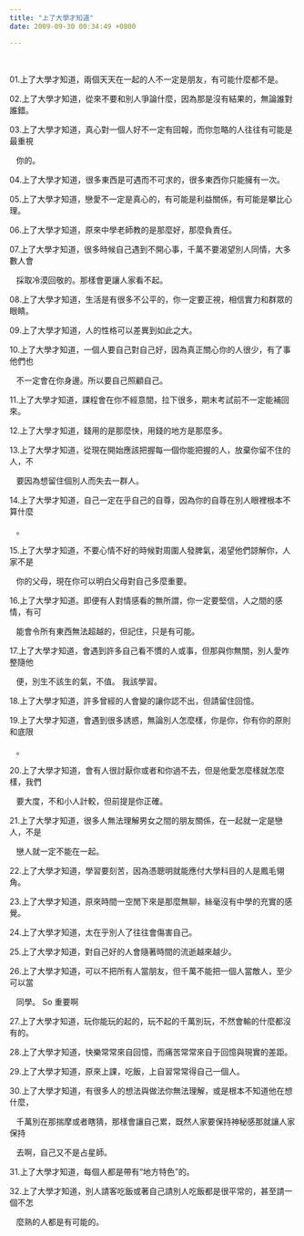 ```yaml
---
title: "上了大學才知道"
date: 2009-09-30 00:34:49 +0800

---
```

<p>&nbsp;</p><p>01.上了大學才知道，兩個天天在一起的人不一定是朋友，有可能什麼都不是。</p><p>02.上了大學才知道，從來不要和別人爭論什麼，因為那是沒有結果的，無論誰對誰錯。</p><p>03.上了大學才知道，真心對一個人好不一定有回報，而你忽略的人往往有可能是最重視</p><p>&nbsp;&nbsp; 你的。</p><p>04.上了大學才知道，很多東西是可遇而不可求的，很多東西你只能擁有一次。</p><p>05.上了大學才知道，戀愛不一定是真心的，有可能是利益關係，有可能是攀比心理。</p><p>06.上了大學才知道，原來中學老師教的是那麼好，那麼負責任。</p><p>07.上了大學才知道，很多時候自己遇到不開心事，千萬不要渴望別人同情，大多數人會</p><p>&nbsp;&nbsp; 採取冷漠回敬的。那樣會更讓人家看不起。</p><p>08.上了大學才知道，生活是有很多不公平的，你一定要正視，相信實力和群眾的眼睛。</p><p>09.上了大學才知道，人的性格可以差異到如此之大。</p><p>10.上了大學才知道，一個人要自己對自己好，因為真正關心你的人很少，有了事他們也</p><p>&nbsp;&nbsp; 不一定會在你身邊。所以要自己照顧自己。</p><p>11.上了大學才知道，課程會在你不經意間，拉下很多，期末考試前不一定能補回來。</p><p>12.上了大學才知道，錢用的是那麼快，用錢的地方是那麼多。</p><p>13.上了大學才知道，從現在開始應該把握每一個你能把握的人，放棄你留不住的人，不</p><p>&nbsp;&nbsp; 要因為想留住個別人而失去一群人。</p><p>14.上了大學才知道，自己一定在乎自己的自尊，因為你的自尊在別人眼裡根本不算什麼</p><p>&nbsp;&nbsp; 。</p><p>15.上了大學才知道，不要心情不好的時候對周圍人發脾氣，渴望他們諒解你，人家不是</p><p>&nbsp;&nbsp; 你的父母，現在你可以明白父母對自己多麼重要。</p><p>16.上了大學才知道。即便有人對情感看的無所謂，你一定要堅信，人之間的感情，有可</p><p>&nbsp;&nbsp; 能會令所有東西無法超越的，但記住，只是有可能。</p><p>17.上了大學才知道，會遇到許多自己看不慣的人或事，但那與你無關，別人愛咋整隨他</p><p>&nbsp;&nbsp; 便，別生不該生的氣，不值。 我該學習。</p><p>18.上了大學才知道，許多曾經的人會變的讓你認不出，但請留住回憶。</p><p>19.上了大學才知道，會遇到很多誘惑，無論別人怎麼樣，你是你，你有你的原則和底限</p><p>&nbsp;&nbsp; 。</p><p>20.上了大學才知道，會有人很討厭你或者和你過不去，但是他愛怎麼樣就怎麼樣，我們</p><p>&nbsp;&nbsp; 要大度，不和小人計較，但前提是你正確。</p><p>21.上了大學才知道，很多人無法理解男女之間的朋友關係，在一起就一定是戀人，不是</p><p>&nbsp;&nbsp; 戀人就一定不能在一起。</p><p>22.上了大學才知道，學習要刻苦，因為憑聰明就能應付大學科目的人是鳳毛翎角。</p><p>23.上了大學才知道，原來時間一空閒下來是那麼無聊，絲毫沒有中學的充實的感覺。</p><p>24.上了大學才知道，太在乎別人了往往會傷害自己。</p><p>25.上了大學才知道，對自己好的人會隨著時間的流逝越來越少。</p><p>26.上了大學才知道，可以不把所有人當朋友，但千萬不能把一個人當敵人，至少可以當</p><p>&nbsp;&nbsp; 同學。 So 重要啊</p><p>27.上了大學才知道，玩你能玩的起的，玩不起的千萬別玩，不然會輸的什麼都沒有的。</p><p>28.上了大學才知道，快樂常常來自回憶，而痛苦常常來自于回憶與現實的差距。</p><p>29.上了大學才知道，原來上課，吃飯，上自習常常得自己一個人。</p><p>30.上了大學才知道，有很多人的想法與做法你無法理解，或是根本不知道他在想什麼，</p><p>&nbsp;&nbsp; 千萬別在那揣摩或者瞎猜，那樣會讓自己累，既然人家要保持神秘感那就讓人家保持</p><p>&nbsp;&nbsp; 去啊，自己又不是占星師。</p><p>31.上了大學才知道，每個人都是帶有&ldquo;地方特色&rdquo;的。</p><p>32.上了大學才知道，別人請客吃飯或著自己請別人吃飯都是很平常的，甚至請一個不怎</p><p>&nbsp;&nbsp; 麼熟的人都是有可能的。</p>
